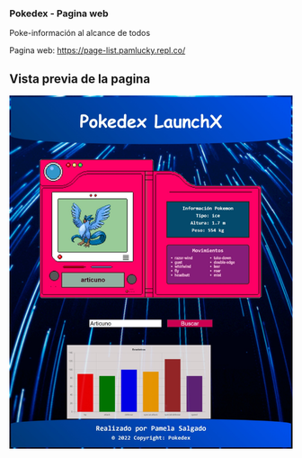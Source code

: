 ### Pokedex - Pagina web
Poke-información al alcance de todos

Pagina web:  https://page-list.pamlucky.repl.co/

## Vista previa de la pagina

![alt text](https://github.com/PameFSL/Launch_X/blob/main/Mision%20-%20Front%20End/Semana4-JS/pokedex-vista-pagina.jpeg)